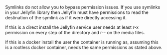 Symlinks do not allow you to bypass permission issues. If you use symlinks in your Jellyfin library then Jellyfin must have permissions to read the destination of the symlink as if it were directly accessing it.

If this is a direct install the Jellyfin service user needs at least r-x permission on every step of the directory and r-- on the media files.

If this is a docker install the user the container is running as, assuming this is a rootless docker container, needs the same permissions as stated above.
